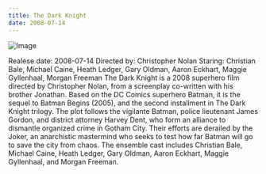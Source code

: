 ```yaml
---
title: The Dark Knight
date: 2008-07-14
---
```


![Image](https://images.bauerhosting.com/legacy/empire-images/articles/5b71a3a625ad1b591a09a89e/dark-knight.jpg?auto=format&amp;w=1440&amp;q=80)

Realese date: 2008-07-14
Directed by: Christopher Nolan
Staring: Christian Bale, Michael Caine, Heath Ledger, Gary Oldman, Aaron Eckhart, Maggie Gyllenhaal, Morgan Freeman
The Dark Knight is a 2008 superhero film directed by Christopher Nolan, from a screenplay co-written with his brother Jonathan. Based on the DC Comics superhero Batman, it is the sequel to Batman Begins (2005), and the second installment in The Dark Knight trilogy. The plot follows the vigilante Batman, police lieutenant James Gordon, and district attorney Harvey Dent, who form an alliance to dismantle organized crime in Gotham City. Their efforts are derailed by the Joker, an anarchistic mastermind who seeks to test how far Batman will go to save the city from chaos. The ensemble cast includes Christian Bale, Michael Caine, Heath Ledger, Gary Oldman, Aaron Eckhart, Maggie Gyllenhaal, and Morgan Freeman.

